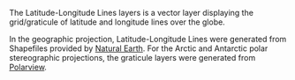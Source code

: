 The Latitude-Longitude Lines layers is a vector layer displaying the grid/graticule of latitude and longitude lines over the globe.

In the geographic projection, Latitude-Longitude Lines were generated from Shapefiles provided by [Natural Earth](https://www.naturalearthdata.com/). For the Arctic and Antarctic polar stereographic projections, the graticule layers were generated from [Polarview](https://www.polarview.aq/).

